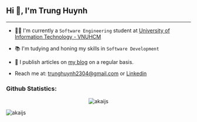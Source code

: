 <!--
**trunghuynh2304/trunghuynh2304** is a ✨ _special_ ✨ repository because its `README.md` (this file) appears on your GitHub profile.

Here are some ideas to get you started:
I’m currently a Software Engineering student at University Of Information Technology
I'm a student at University of Information Technology - VNUHCM
- 🔭 I’m currently working on ...
- 🌱 I’m currently learning ...
- 👯 I’m looking to collaborate on ...
- 🤔 I’m looking for help with ...
- 💬 Ask me about ...
- 📫 How to reach me: ...
- 😄 Pronouns: ...
- ⚡ Fun fact: ...
-->

## Hi 👋, I'm Trung Huynh

---

- 👨‍🎓 I'm currently a `Software Engineering` student at [University of Information Technology - VNUHCM](https://en.uit.edu.vn/overview-vnuhcm-university-information-technology)

- 📚 I'm tudying and honing my skills in `Software Development`

- 📝 I publish articles on [my blog](https://akaijs.github.io/) on a regular basis.

- Reach me at: [trunghuynh2304@gmail.com](mailto:trunghuynh2304@gmail.com) or [Linkedin](https://www.linkedin.com/in/trunghuynh2304/)

<h3 align="left">Github Statistics:</h3>
<p align="center"> <img src="https://komarev.com/ghpvc/?username=akaijs&label=Profile%20views&color=FFC200&style=flat-square" alt="akaijs" /> </p>
<img align="center" src="https://github-readme-stats.vercel.app/api?username=akaijs&show_icons=true&locale=en" alt="akaijs" />
</p>
